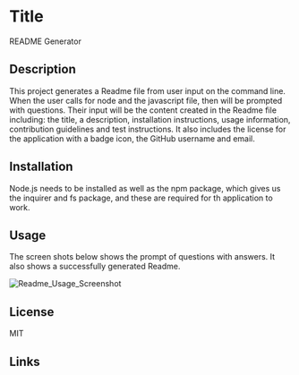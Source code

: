 # Title
README Generator

## Description

This project generates a Readme file from user input on the command line. When the user calls for 
node and the javascript file, then will be prompted with questions. Their input will be the content
created in the Readme file including: the title, a description, installation instructions, usage information,
contribution guidelines and test instructions. It also includes the license for the application with a badge icon,
the GitHub username and email.

## Installation

Node.js needs to be installed as well as the npm package, which gives us the inquirer and fs package, and
these are required for th application to work.

## Usage

The screen shots below shows the prompt of questions with answers. It also shows a successfully generated Readme. 

![Readme_Usage_Screenshot](https://user-images.githubusercontent.com/17559972/210869543-b344f595-2379-47a1-883c-86b6f9394b0d.png)

## License


MIT

## Links




